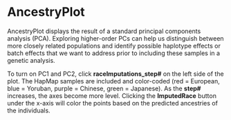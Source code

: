 # AncestryPlot

AncestryPlot displays the result of a standard principal components analysis (PCA). Exploring higher-order PCs can help us distinguish between more closely related populations and identify possible haplotype effects or batch effects that we want to address prior to including these samples in a genetic analysis.

To turn on PC1 and PC2, click **raceImputations_step#** on the left side of the plot. The HapMap samples are included and color-coded (red = European, blue = Yoruban, purple = Chinese, green = Japanese). As the **step#** increases, the axes become more level. Clicking the **ImputedRace** button under the x-axis will color the points based on the predicted ancestries of the individuals.
